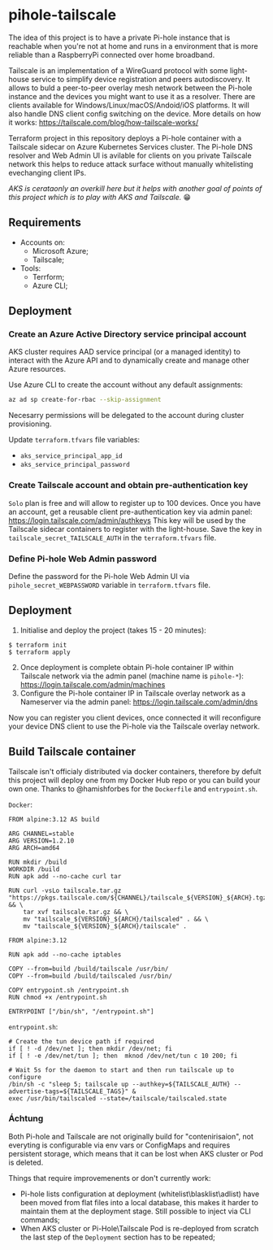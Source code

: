 # pihole-tailscale
The idea of this project is to have a private Pi-hole instance that is reachable when you're not at home and runs in a environment that is more reliable than a RaspberryPi connected over home broadband. 

Tailscale is an implementation of a WireGuard protocol with some light-house service to simplify device registration and peers autodiscovery. It allows to buld a peer-to-peer overlay mesh network between the Pi-hole instance and the devices you might want to use it as a resolver. There are clients available for Windows/Linux/macOS/Andoid/iOS platforms. It will also handle DNS client config switching on the device. More details on how it works: https://tailscale.com/blog/how-tailscale-works/

Terraform project in this repository deploys a Pi-hole container with a Tailscale sidecar on Azure Kubernetes Services cluster. The Pi-hole DNS resolver and Web Admin UI is avilable for clients on you private Tailscale network this helps to reduce attack surface without manually whitelisting evechanging client IPs.

*AKS is cerataonly an overkill here but it helps with another goal of points of this project which is to play with AKS and Tailscale.* :grin:

## Requirements
- Accounts on:
	- Microsoft Azure;
	- Tailscale;
- Tools:
	- Terrform;
	- Azure CLI;

## Deployment
### Create an Azure Active Directory service principal account
AKS cluster requires AAD service principal (or a managed identity) to interact with the Azure API and to dynamically create and manage other Azure resources.

Use Azure CLI to create the account without any default assignments:
```sh
az ad sp create-for-rbac --skip-assignment
```
Necesarry permissions will be delegated to the account during cluster provisioning.

Update `terraform.tfvars` file variables:
- `aks_service_principal_app_id`
- `aks_service_principal_password`
### Create Tailscale account and obtain pre-authentication key
`Solo` plan is free and will allow to register up to 100 devices. Once you have an account, get a reusable client pre-authentication key via admin panel: https://login.tailscale.com/admin/authkeys
This key will be used by the Tailscale sidecar containers to register with the light-house.
Save the key in `tailscale_secret_TAILSCALE_AUTH` in the `terraform.tfvars` file.
### Define Pi-hole Web Admin password
Define the password for the Pi-hole Web Admin UI via `pihole_secret_WEBPASSWORD` variable in `terraform.tfvars` file.
  
## Deployment
1. Initialise and deploy the project (takes 15 - 20 minutes):
````shell-session
$ terraform init
$ terraform apply
````
2. Once deployment is complete obtain Pi-hole container IP within Tailscale network via the admin panel (machine name is `pihole-*`): https://login.tailscale.com/admin/machines
3. Configure the Pi-hole container IP in Tailscale overlay network as a Nameserver via the admin panel: https://login.tailscale.com/admin/dns

Now you can register you client devices, once connected it will reconfigure your device DNS client to use the Pi-hole via the Tailscale overlay network.
 
 ## Build Tailscale container
Tailscale isn't officialy distributed via docker containers, therefore by defult this project will deploy one from my Docker Hub repo or you can build your own one. Thanks to @hamishforbes for the `Dockerfile` and `entrypoint.sh`.

`Docker`:
```
FROM alpine:3.12 AS build

ARG CHANNEL=stable
ARG VERSION=1.2.10
ARG ARCH=amd64

RUN mkdir /build
WORKDIR /build
RUN apk add --no-cache curl tar

RUN curl -vsLo tailscale.tar.gz "https://pkgs.tailscale.com/${CHANNEL}/tailscale_${VERSION}_${ARCH}.tgz" && \
    tar xvf tailscale.tar.gz && \
    mv "tailscale_${VERSION}_${ARCH}/tailscaled" . && \
    mv "tailscale_${VERSION}_${ARCH}/tailscale" .

FROM alpine:3.12

RUN apk add --no-cache iptables

COPY --from=build /build/tailscale /usr/bin/
COPY --from=build /build/tailscaled /usr/bin/

COPY entrypoint.sh /entrypoint.sh
RUN chmod +x /entrypoint.sh

ENTRYPOINT ["/bin/sh", "/entrypoint.sh"]
```

`entrypoint.sh`:
```
# Create the tun device path if required
if [ ! -d /dev/net ]; then mkdir /dev/net; fi
if [ ! -e /dev/net/tun ]; then  mknod /dev/net/tun c 10 200; fi

# Wait 5s for the daemon to start and then run tailscale up to configure
/bin/sh -c "sleep 5; tailscale up --authkey=${TAILSCALE_AUTH} --advertise-tags=${TAILSCALE_TAGS}" &
exec /usr/bin/tailscaled --state=/tailscale/tailscaled.state
```

### Áchtung

Both Pi-hole and Tailscale are not originally build for "contenirisaion", not everyting is configurable via env vars or ConfigMaps and requires persistent storage, which means that it can be lost when AKS cluster or Pod is deleted. 

Things that require improvemenents or don't currently work:
- Pi-hole lists configuration at deployment (whitelist\blasklist\adlist) have been moved from flat files into a local database, this makes it harder to maintain them at the deployment stage. Still possible to inject via CLI commands;
- When AKS cluster or Pi-Hole\Tailscale Pod is re-deployed from scratch the last step of the `Deployment` section has to be repeated;